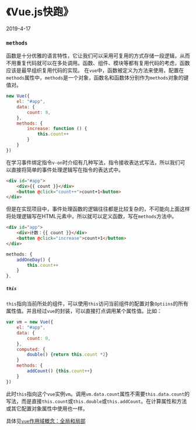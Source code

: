 # 《Vue.js快跑》

2019-4-17

### `methods`

函数是十分优雅的语言特性，它让我们可以采用可复用的方式存储一段逻辑，从而不用重复代码就可以在多处调用。函数、组件、模块等都有复用代码的考虑，函数应该是最早组织复用代码的实现。
在`vue`中，函数被定义为方法来使用，配置在`methods`属性中，`methods`是一个对象，函数名和函数体分别作为`methods`对象的键值对。

```js
new Vue({
    el: "#app",
    data: {
        count: 0,
    },
    methods: {
        increase: function () {
            this.count++
        }
    }
})
```
在学习事件绑定指令`v-on`时介绍有几种写法，指令接收表达式写法，所以我们可以直接将简单的事件处理逻辑写在指令的表达式中。
```html
<div id="#app">
    <div>{{ count }}</div>
    <button @click="count++">count+1<button>
</div>
```
但是在实现项目中，事件处理函数的逻辑往往都是比较复杂的，不可能向上面这样将处理逻辑写在HTML元素中，所以就可以定义函数，写在`methods`方法中。
```html
<div id="app">
    <div>计数：{{ count }}</div>
    <button @click="increase">count+1</button>
</div>
```
```js
methods: {
    addOneDay() {
        this.count++
    }
},
```
##### `this`
`this`指向当前所处的组件，可以使用`this`访问当前组件的配置对象`Optiins`的所有属性值。并且经过`vue`的封装，可以直接打点调用某个属性值。比如：
```js
var vm = new Vue({
    el: "#app",
    data: {
        count: 0,
    },
    computed: {
        double() {return this.count *2}
    }
    methods: {
        addCount() {this.count++}
    }
})
```
此时`this`指向这个`vue`实例`vm`。调用`vm.data.count`属性不需要`this.data.count`的写法，而是直接`this.count`或`this.double`或`this.addCount`。在计算属性和方法或其它配置对象属性中使用也一样。

具体见[`vue`作用域概念：全局和局部]()
